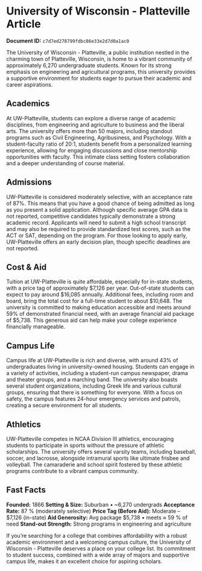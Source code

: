 # University of Wisconsin - Platteville Article

**Document ID:** `c7d7ed278799fdbc86e33e2d7d0a1ac0`

The University of Wisconsin - Platteville, a public institution nestled in the charming town of Platteville, Wisconsin, is home to a vibrant community of approximately 6,270 undergraduate students. Known for its strong emphasis on engineering and agricultural programs, this university provides a supportive environment for students eager to pursue their academic and career aspirations.

## Academics
At UW-Platteville, students can explore a diverse range of academic disciplines, from engineering and agriculture to business and the liberal arts. The university offers more than 50 majors, including standout programs such as Civil Engineering, Agribusiness, and Psychology. With a student-faculty ratio of 20:1, students benefit from a personalized learning experience, allowing for engaging discussions and close mentorship opportunities with faculty. This intimate class setting fosters collaboration and a deeper understanding of course material.

## Admissions
UW-Platteville is considered moderately selective, with an acceptance rate of 87%. This means that you have a good chance of being admitted as long as you present a solid application. Although specific average GPA data is not reported, competitive candidates typically demonstrate a strong academic record. Applicants will need to submit a high school transcript and may also be required to provide standardized test scores, such as the ACT or SAT, depending on the program. For those looking to apply early, UW-Platteville offers an early decision plan, though specific deadlines are not reported.

## Cost & Aid
Tuition at UW-Platteville is quite affordable, especially for in-state students, with a price tag of approximately $7,126 per year. Out-of-state students can expect to pay around $16,085 annually. Additional fees, including room and board, bring the total cost for a full-time student to about $10,648. The university is committed to making education accessible and meets around 59% of demonstrated financial need, with an average financial aid package of $5,738. This generous aid can help make your college experience financially manageable.

## Campus Life
Campus life at UW-Platteville is rich and diverse, with around 43% of undergraduates living in university-owned housing. Students can engage in a variety of activities, including a student-run campus newspaper, drama and theater groups, and a marching band. The university also boasts several student organizations, including Greek life and various cultural groups, ensuring that there is something for everyone. With a focus on safety, the campus features 24-hour emergency services and patrols, creating a secure environment for all students.

## Athletics
UW-Platteville competes in NCAA Division III athletics, encouraging students to participate in sports without the pressure of athletic scholarships. The university offers several varsity teams, including baseball, soccer, and lacrosse, alongside intramural sports like ultimate frisbee and volleyball. The camaraderie and school spirit fostered by these athletic programs contribute to a vibrant campus community.

## Fast Facts
**Founded:** 1866
**Setting & Size:** Suburban • ~6,270 undergrads
**Acceptance Rate:** 87 % (moderately selective)
**Price Tag (Before Aid):** Moderate – $7,126 (in-state)
**Aid Generosity:** Avg package $5,738 • meets ≈ 59 % of need
**Stand-out Strength:** Strong programs in engineering and agriculture

If you’re searching for a college that combines affordability with a robust academic environment and a welcoming campus culture, the University of Wisconsin - Platteville deserves a place on your college list. Its commitment to student success, combined with a wide array of majors and supportive campus life, makes it an excellent choice for aspiring scholars.
